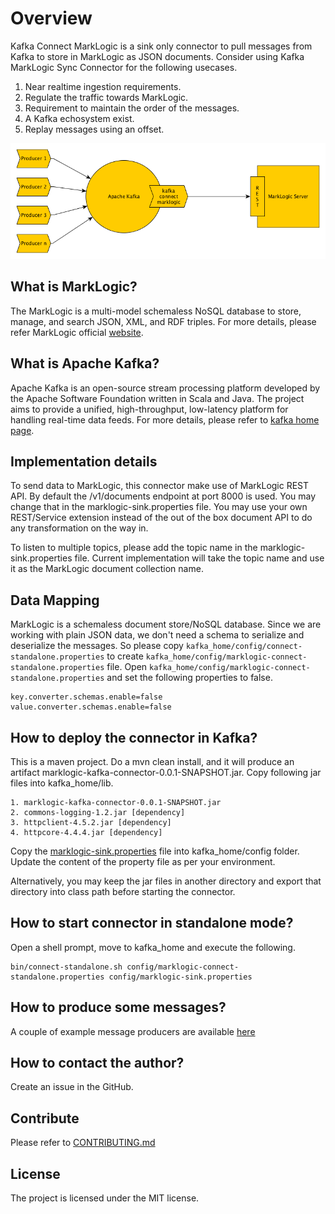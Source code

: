 # Overview

Kafka Connect MarkLogic is a sink only connector to pull messages from Kafka to store in MarkLogic as JSON documents. Consider using Kafka MarkLogic Sync Connector for the following usecases.

1. Near realtime ingestion requirements.
2. Regulate the traffic towards MarkLogic.
3. Requirement to maintain the order of the messages. 
4. A Kafka echosystem exist.
5. Replay messages using an offset.

![Kafka Connect MarkLogic](kafka-connect-ml.png)

## What is MarkLogic?
The MarkLogic is a multi-model schemaless NoSQL database to store, manage, and search JSON, XML, and RDF triples. For more details, please refer MarkLogic official [website](marklogic.com).

## What is Apache Kafka?
Apache Kafka is an open-source stream processing platform developed by the Apache Software Foundation written in Scala and Java. The project aims to provide a unified, high-throughput, low-latency platform for handling real-time data feeds. For more details, please refer to [kafka home page](https://kafka.apache.org/).

## Implementation details 

To send data to MarkLogic, this connector make use of MarkLogic REST API. By default the /v1/documents endpoint at port 8000 is used. You may change that in the marklogic-sink.properties file. You may use your own REST/Service extension instead of the out of the box document API to do any transformation on the way in.

To listen to multiple topics, please add the topic name in the marklogic-sink.properties file. Current implementation will take the topic name and use it as the MarkLogic document collection name.

## Data Mapping

MarkLogic is a schemaless document store/NoSQL database. Since we are working with plain JSON data, we don't need a schema to serialize and deserialize the messages. So please copy ```kafka_home/config/connect-standalone.properties``` to create ```kafka_home/config/marklogic-connect-standalone.properties``` file.
Open ```kafka_home/config/marklogic-connect-standalone.properties``` and set the following properties to false.

```
key.converter.schemas.enable=false
value.converter.schemas.enable=false
```

## How to deploy the connector in Kafka?

This is a maven project. Do a mvn clean install, and it will produce an artifact marklogic-kafka-connector-0.0.1-SNAPSHOT.jar. Copy following jar files into kafka_home/lib. 

```
1. marklogic-kafka-connector-0.0.1-SNAPSHOT.jar
2. commons-logging-1.2.jar [dependency]
3. httpclient-4.5.2.jar [dependency]
4. httpcore-4.4.4.jar [dependency]
```

Copy the [marklogic-sink.properties](https://github.com/sanjuthomas/kafka-connect-marklogic/blob/master/config/marklogic-sink.properties) file into kafka_home/config folder. Update the content of the property file as per your environment.

Alternatively, you may keep the jar files in another directory and export that directory into class path before starting the connector.

## How to start connector in standalone mode?

Open a shell prompt, move to kafka_home and execute the following.

```
bin/connect-standalone.sh config/marklogic-connect-standalone.properties config/marklogic-sink.properties
```

## How to produce some messages?

A couple of example message producers are available [here](https://github.com/sanjuthomas/marklogic-kafka-sample-client)

## How to contact the author?

Create an issue in the GitHub.

## Contribute

Please refer to [CONTRIBUTING.md](https://github.com/sanjuthomas/kafka-connect-marklogic/blob/master/CONTRIBUTING.md)

## License
The project is licensed under the MIT license.
 


